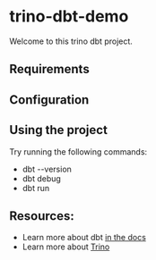 # trino-dbt-demo

Welcome to this trino dbt project.

## Requirements


## Configuration


## Using the project

Try running the following commands:
- dbt --version
- dbt debug
- dbt run


## Resources:
- Learn more about dbt [in the docs](https://docs.getdbt.com/docs/introduction)
- Learn more about [Trino](https://trino.io/)

